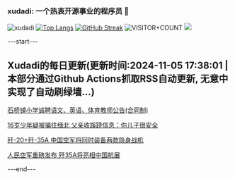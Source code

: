 ### xudadi: 一个热衷开源事业的程序员 👋

![xudadi](https://github-readme-stats-git-masterorgs-github-readme-stats-team.vercel.app/api?username=xudadi)
[![Top Langs](https://github-readme-stats.vercel.app/api/top-langs/?username=xudadi)](https://github.com/anuraghazra/github-readme-stats)
[![GitHub Streak](https://streak-stats.demolab.com?user=xudadi&locale=zh_Hans)](https://git.io/streak-stats)
![VISITOR+COUNT](https://komarev.com/ghpvc/?username=xudadi&label=VISITOR+COUNT)
![](https://raw.githubusercontent.com/xudadi/xudadi/main/assets/github-contribution-grid-snake.svg)


---start---

## Xudadi的每日更新(更新时间:2024-11-05 17:38:01 | 本部分通过Github Actions抓取RSS自动更新, 无意中实现了自动刷绿墙...)

[石桥铺小学诚聘语文、英语、体育教师公告(合同制)](https://www.gongkaoleida.com/article/2182534)

[16岁少年疑被骗往缅北 父亲收蹊跷信息：你儿子很安全](https://m.163.com/news/article/JG6GBBJJ051492T3.html)

[歼-20+歼-35A 中国空军将同时装备两款隐身战机](https://m.163.com/news/article/JG7J0SLH0001899O.html)

[人民空军重磅发布 歼35A将亮相中国航展](https://m.163.com/news/article/JG7IMK3J0001899O.html)

---end---

